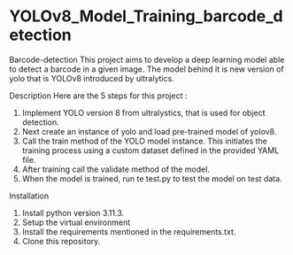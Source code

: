 # YOLOv8_Model_Training_barcode_detection
Barcode-detection
This project aims to develop a deep learning model able to detect a barcode in a given image. The model behind it is new version of yolo that is YOLOv8 introduced by ultralytics.

Description
Here are the 5 steps for this project :

1. Implement YOLO version 8 from ultralystics, that is used for object detection.
2. Next create an instance of yolo and load pre-trained model of yolov8.
3. Call the train method of the YOLO model instance. This initiates the training process using a custom dataset defined in the provided YAML file.
4. After training call the validate method of the model.
5. When the model is trained, run te test.py to test the model on test data.

Installation

1. Install python version 3.11.3.
2. Setup the virtual environment
3.  Install the requirements mentioned in the requirements.txt.
4. Clone this repository.
